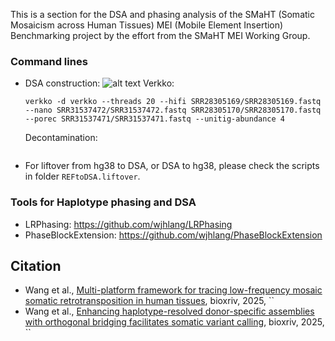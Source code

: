 This is a section for the DSA and phasing analysis of the SMaHT (Somatic Mosaicism across Human Tissues) MEI (Mobile Element Insertion) Benchmarking project by the effort from the SMaHT MEI Working Group.

### Command lines

* DSA construction: ![alt text](https://github.com/wjhlang/SMaHT-sMEI/BL2009_Pipeline.jpg?raw=true)
  Verkko:
  ```
  verkko -d verkko --threads 20 --hifi SRR28305169/SRR28305169.fastq --nano SRR31537472/SRR31537472.fastq SRR28305170/SRR28305170.fastq --porec SRR31537471/SRR31537471.fastq --unitig-abundance 4
  ```
  Decontamination:
  ```
  
  ```
* For liftover from hg38 to DSA, or DSA to hg38, please check the scripts in folder `REFtoDSA.liftover`.


### Tools for Haplotype phasing and DSA 

* LRPhasing: https://github.com/wjhlang/LRPhasing
* PhaseBlockExtension: https://github.com/wjhlang/PhaseBlockExtension 

## Citation 
* Wang et al., [Multi-platform framework for tracing low-frequency mosaic somatic retrotransposition in human tissues](), bioxriv, 2025, ``
* Wang et al., [Enhancing haplotype-resolved donor-specific assemblies with orthogonal bridging facilitates somatic variant calling](), bioxriv, 2025, ``
